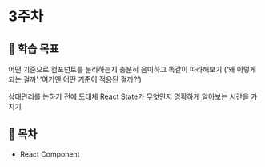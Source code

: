 # 3주차

## :whale2: 학습 목표

어떤 기준으로 컴포넌트를 분리하는지 충분히 음미하고 똑같이 따라해보기 (‘왜 이렇게 되는 걸까’ ‘여기엔 어떤 기준이 적용된 걸까?’)

상태관리를 논하기 전에 도대체 React State가 무엇인지 명확하게 알아보는 시간을 가지기

## :whale2: 목차

* React Component
